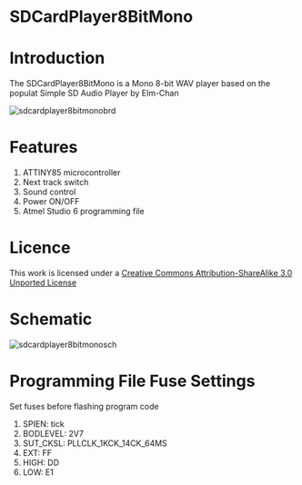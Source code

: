 SDCardPlayer8BitMono
====================
Introduction
============
The SDCardPlayer8BitMono is a Mono 8-bit WAV player based on the populat Simple SD Audio Player by Elm-Chan 

![sdcardplayer8bitmonobrd](https://cloud.githubusercontent.com/assets/5130298/7216016/efb87642-e5e6-11e4-9c0e-0a712c5cc24c.PNG)

Features
========
1. ATTINY85 microcontroller
2. Next track switch
3. Sound control
4. Power ON/OFF
5. Atmel Studio 6 programming file

Licence
=======
<p>This work is licensed under a <a href="http://www.creativecommons.org/licenses/by-sa/3.0" target="_blank">Creative Commons Attribution-ShareAlike 3.0 Unported License</a> 

Schematic
=========
![sdcardplayer8bitmonosch](https://cloud.githubusercontent.com/assets/5130298/7216017/1a1015a8-e5e7-11e4-94df-8e912ecf0967.PNG)

Programming File Fuse Settings
==============================
Set fuses before flashing program code

1. SPIEN: tick
2. BODLEVEL: 2V7
3. SUT_CKSL: PLLCLK_1KCK_14CK_64MS
4. EXT:  FF
5. HIGH: DD
6. LOW:  E1
